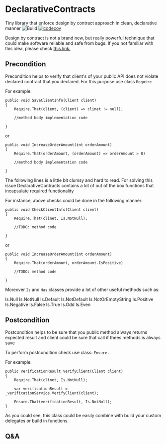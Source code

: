 # DeclarativeContracts
Tiny library that enforce design by contract approach in clean, declarative manner
![Build](https://github.com/ArturLavrov/DeclarativeContracts/workflows/Build/badge.svg?branch=master)
[![codecov](https://codecov.io/gh/ArturLavrov/DeclarativeContracts/branch/master/graph/badge.svg?token=LD45D8GXZB)](https://codecov.io/gh/ArturLavrov/DeclarativeContracts)


Design by contract is not a brand new, but really powerful technique that could make software reliable and safe from bugs. If you not familiar with this idea, please check [this link.](https://www.eiffel.org/doc/solutions/Design_by_Contract_and_Assertions)

## Precondition
Precondition helps to verify that client's of your public API does not violate declared  contract that you declared.
For this purpose use class `Require`

For example:

    public void SaveClientInfo(Client client)
    {
        Require.That(client, (client) => clinet != null);

        //method body implementation code

    }
or

    public void IncreaseOrderAmount(int orderAmount)
    {
        Require.That(orderAmount, (orderAmount) => orderAmount > 0)

        //method body implementation code

    }

The following lines is a little bit clumsy and hard to read. For solving this issue DeclarativeContracts contains a lot of out of the box functions that incapsulate required functionality

For instance, above checks could be done in the following manner:

    public void CheckClientInfo(Client client)
    {
        Require.That(clinet, Is.NotNull);

        //TODO: method code

    }
   or
   
    public void IncreaseOrderAmount(int orderAmount)
    {
        Require.That(orderAmount, orderAmount.IsPositive)

        //TODO: method code

    }
Moreover `Is` and `Has` classes provide a lot of other useful methods such as: 

Is.Null
Is.NotNull
Is.Default
Is.NotDefault
Is.NotOrEmptyString
Is.Positive
Is.Negative
Is.False
Is.True
Is.Odd
Is.Even

## Postcondition

Postcondition helps to be sure that you public method always returns expected result and client could be sure that call if thees methods is always save 

To perform postcondition check use class: `Ensure.`

 For example:

    public VerificationResult VerifyClient(Client client)
    {
        Require.That(clinet, Is.NotNull);

        var verificationResult = _verificationService.VerifyClient(client);

        Ensure.That(verificationResult, Is.NotNull);
    }


As you could see, this class could be easily combine with build your custom delegates or build in functions.


## Q&A

